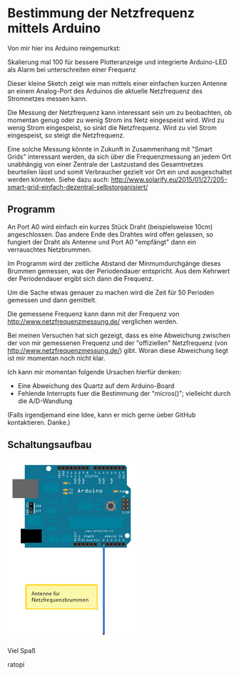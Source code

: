 # Bestimmung der Netzfrequenz mittels Arduino

Von mir hier ins Arduino reingemurkst:

Skalierung mal 100 für bessere Plotteranzeige und integrierte Arduino-LED als Alarm bei unterschreiten einer Frequenz

Dieser kleine Sketch zeigt wie man mittels einer einfachen kurzen Antenne
an einem Analog-Port des Arduinos die aktuelle Netzfrequenz des Stromnetzes
messen kann.

Die Messung der Netzfrequenz kann interessant sein um zu beobachten, ob momentan genug
oder zu wenig Strom ins Netz eingespeist wird.
Wird zu wenig Strom eingespeist, so sinkt die Netzfrequenz.
Wird zu viel Strom eingespeist, so steigt die Netzfrequenz.

Eine solche Messung könnte in Zukunft in Zusammenhang mit "Smart Grids" interessant werden, da sich über die Frequenzmessung an jedem Ort unabhängig von einer Zentrale der Lastzustand des Gesamtnetzes beurteilen lässt und somit Verbraucher gezielt vor Ort ein und ausgeschaltet werden könnten.
Siehe dazu auch: http://www.solarify.eu/2015/01/27/205-smart-grid-einfach-dezentral-selbstorganisiert/


## Programm

An Port A0 wird einfach ein kurzes Stück Draht (beispielsweise 10cm) angeschlossen.
Das andere Ende des Drahtes wird offen gelassen, so fungiert der Draht als Antenne und 
Port A0 "empfängt" dann ein verrauschtes Netzbrummen.

Im Programm wird der zeitliche Abstand der Minmumdurchgänge dieses Brummen gemessen, was
der Periodendauer entspricht.
Aus dem Kehrwert der Periodendauer ergibt sich dann die Frequenz.

Um die Sache etwas genauer zu machen wird die Zeit für 50 Perioden gemessen und dann
gemittelt.

Die gemessene Frequenz kann dann mit der Frequenz von http://www.netzfrequenzmessung.de/
verglichen werden.

Bei meinen Versuchen hat sich gezeigt, dass es eine Abweichung zwischen der von mir gemessenen
Frequenz und der "offiziellen" Netzfrequenz (von http://www.netzfrequenzmessung.de/) gibt.
Woran diese Abweichung liegt ist mir momentan noch nicht klar.

Ich kann mir momentan folgende Ursachen hierfür denken:
* Eine Abweichung des Quartz auf dem Arduino-Board
* Fehlende Interrupts fuer die Bestimmung der "micros()"; vielleicht durch die A/D-Wandlung

(Falls irgendjemand eine Idee, kann er mich gerne üeber GitHub kontaktieren. Danke.)


## Schaltungsaufbau

![Aufbau](netzfrequenz_Steckplatine.png)



Viel Spaß

ratopi
